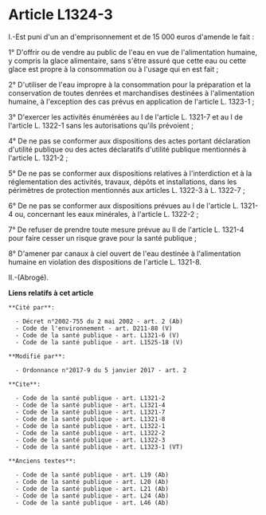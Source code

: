 # Article L1324-3

I.-Est puni d'un an d'emprisonnement et de 15 000 euros d'amende le fait : 

1° D'offrir ou de vendre au public de l'eau en vue de l'alimentation humaine, y compris la glace alimentaire, sans s'être
assuré que cette eau ou cette glace est propre à la consommation ou à l'usage qui en est fait ; 

2° D'utiliser de l'eau impropre à la consommation pour la préparation et la conservation de toutes denrées et marchandises
destinées à l'alimentation humaine, à l'exception des cas prévus en application de l'article L. 1323-1 ; 

3° D'exercer les activités énumérées au I de l'article L. 1321-7 et au I de l'article L. 1322-1 sans les autorisations qu'ils
prévoient ; 

4° De ne pas se conformer aux dispositions des actes portant déclaration d'utilité publique ou des actes déclaratifs
d'utilité publique mentionnés à l'article L. 1321-2 ; 

5° De ne pas se conformer aux dispositions relatives à l'interdiction et à la réglementation des activités, travaux, dépôts
et installations, dans les périmètres de protection mentionnés aux articles L. 1322-3 à L. 1322-7 ; 

6° De ne pas se conformer aux dispositions prévues au I de l'article L. 1321-4 ou, concernant les eaux minérales, à l'article
L. 1322-2 ; 

7° De refuser de prendre toute mesure prévue au II de l'article L. 1321-4 pour faire cesser un risque grave pour la santé
publique ; 

8° D'amener par canaux à ciel ouvert de l'eau destinée à l'alimentation humaine en violation des dispositions de l'article L.
1321-8. 

II.-(Abrogé).

**Liens relatifs à cet article**

	**Cité par**:

	  - Décret n°2002-755 du 2 mai 2002 - art. 2 (Ab)
	  - Code de l'environnement - art. D211-88 (V)
	  - Code de la santé publique - art. L1321-6 (V)
	  - Code de la santé publique - art. L1525-18 (V)

	**Modifié par**:

	  - Ordonnance n°2017-9 du 5 janvier 2017 - art. 2

	**Cite**:

	  - Code de la santé publique - art. L1321-2
	  - Code de la santé publique - art. L1321-4
	  - Code de la santé publique - art. L1321-7
	  - Code de la santé publique - art. L1321-8
	  - Code de la santé publique - art. L1322-1
	  - Code de la santé publique - art. L1322-2
	  - Code de la santé publique - art. L1322-3
	  - Code de la santé publique - art. L1323-1 (VT)

	**Anciens textes**:

	  - Code de la santé publique - art. L19 (Ab)
	  - Code de la santé publique - art. L20 (Ab)
	  - Code de la santé publique - art. L21 (Ab)
	  - Code de la santé publique - art. L24 (Ab)
	  - Code de la santé publique - art. L46 (Ab)

